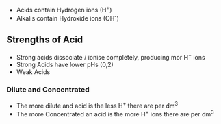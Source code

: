 - Acids contain Hydrogen ions (H<sup>+</sup>)
- Alkalis contain Hydroxide ions (OH<sup>-</sup>)

## Strengths of Acid

- Strong acids dissociate / ionise completely, producing mor H<sup>+</sup> ions
- Strong Acids have lower pHs (0,2)
- Weak Acids

### Dilute and Concentrated

- The more dilute and acid is the less H<sup>+</sup> there are per dm<sup>3</sup>
- The more Concentrated an acid is the more H<sup>+</sup> ions there are per dm<sup>3</sup>
